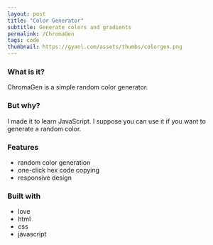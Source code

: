 ```yaml
---
layout: post
title: "Color Generator"
subtitle: Generate colors and gradients
permalink: /ChromaGen
tags: code
thumbnail: https://gyanl.com/assets/thumbs/colorgen.png
---
```


### What is it?
ChromaGen is a simple random color generator.

### But why?
I made it to learn JavaScript. I suppose you can use it if you want to generate a random color.

### Features
- random color generation
- one-click hex code copying
- responsive design

### Built with
- love
- html
- css
- javascript
